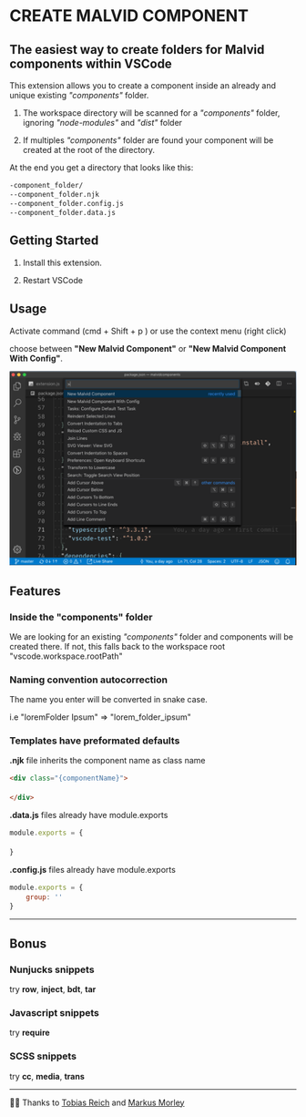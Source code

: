 # CREATE MALVID COMPONENT

## The easiest way to create folders for Malvid components within VSCode

This extension allows you to create a component inside an already and unique existing *"components"* folder.

1. The workspace directory will be scanned for a *"components"* folder, ignoring *"node-modules"* and *"dist"* folder

2. If multiples *"components"* folder are found your component will be created at the root of the directory.

At the end you get a directory that looks like this:

```
-component_folder/
--component_folder.njk
--component_folder.config.js
--component_folder.data.js
```

## Getting Started

1. Install this extension.

2. Restart VSCode

## Usage

Activate command (cmd + Shift + p ) or use the context menu (right click)

choose between **"New Malvid Component"** or **"New Malvid Component With Config"**.

![screenshot](https://raw.githubusercontent.com/stphn/vscode-malvid-folder/master/images/screenshot.png)

## Features

### Inside the "components" folder

We are looking for an existing *"components"* folder and components will be created there.
If not, this falls back to the workspace root "vscode.workspace.rootPath"

### Naming convention autocorrection

The name you enter will be converted in snake case.

i.e "loremFolder Ipsum" => "lorem_folder_ipsum"

### Templates have preformated defaults

**.njk** file inherits the component name as class name

```html
<div class="{componentName}">

</div>
```

**.data.js** files already have module.exports
```javascript
module.exports = {

}
```

**.config.js** files already have module.exports
```javascript
module.exports = {
	group: ''
}
```
___

## Bonus

### Nunjucks snippets
try **row**, **inject**, **bdt**, **tar**

### Javascript snippets
try **require**

### SCSS snippets
try **cc**, **media**, **trans**

---
🤙🏾 Thanks to [Tobias Reich](https://github.com/electerious) and [Markus Morley](https://github.com/gasseklopper)